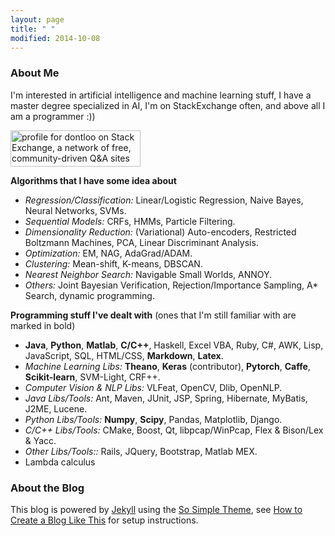 ```yaml
---
layout: page
title: " "
modified: 2014-10-08
---
```

### About Me
I'm interested in artificial intelligence and machine learning stuff, I have a master degree specialized in AI, I'm on StackExchange often, and above all I am a programmer :))

<a href="http://stackexchange.com/users/3648370/dontloo"><img src="http://stackexchange.com/users/flair/3648370.png" width="208" height="58" alt="profile for dontloo on Stack Exchange, a network of free, community-driven Q&amp;A sites" title="profile for dontloo on Stack Exchange, a network of free, community-driven Q&amp;A sites" /></a>

**Algorithms that I have some idea about** 

- *Regression/Classification:* Linear/Logistic Regression, Naive Bayes, Neural Networks, SVMs.
- *Sequential Models:* CRFs, HMMs, Particle Filtering.
- *Dimensionality Reduction:* (Variational) Auto-encoders, Restricted Boltzmann Machines, PCA, Linear Discriminant Analysis.
- *Optimization:* EM, NAG, AdaGrad/ADAM.
- *Clustering:* Mean-shift, K-means, DBSCAN.
- *Nearest Neighbor Search:* Navigable Small Worlds, ANNOY.
- *Others:* Joint Bayesian Verification, Rejection/Importance Sampling, A\* Search, dynamic programming.

**Programming stuff I've dealt with** (ones that I'm still familiar with are marked in bold)  

- **Java**, **Python**, **Matlab**, **C/C++**, Haskell, Excel VBA, Ruby, C#, AWK, Lisp, JavaScript, SQL, HTML/CSS, **Markdown**, **Latex**.
- *Machine Learning Libs:* **Theano**, **Keras** (contributor), **Pytorch**, **Caffe**, **Scikit-learn**, SVM-Light, CRF++.
- *Computer Vision & NLP Libs:* VLFeat, OpenCV, Dlib, OpenNLP.
- *Java Libs/Tools:* Ant, Maven, JUnit, JSP, Spring, Hibernate, MyBatis, J2ME, Lucene.
- *Python Libs/Tools:*  **Numpy**, **Scipy**, Pandas, Matplotlib, Django.
- *C/C++ Libs/Tools:* CMake, Boost, Qt, libpcap/WinPcap, Flex & Bison/Lex & Yacc.
- *Other Libs/Tools::* Rails, JQuery, Bootstrap, Matlab MEX.
- Lambda calculus

### About the Blog

This blog is powered by [Jekyll](http://jekyllrb.com/) using the [So Simple Theme](https://mmistakes.github.io/so-simple-theme/), see [How to Create a Blog Like This](/blog/how-to) for setup instructions.
